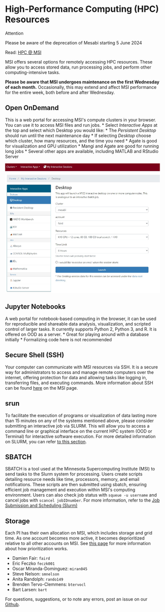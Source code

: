 # High-Performance Computing (HPC) Resources 

<div class="admonition attention">
    <p class="first admonition-title">Attention</p>
    <p class="last">
        Please be aware of the deprecation of Mesabi starting 5 June 2024
    </p>
</div>

Read: [HPC @ MSI](https://www.msi.umn.edu/content/interactive-hpc)

MSI offers several options for remotely accessing HPC resources. These allow you to access stored data, run processing jobs, and perform other computing-intensive tasks. 

**Please be aware that MSI undergoes maintenance on the first Wednesday of each month.** Occasionally, this may extend and affect MSI performance for the entire week, both before and after Wednesday. 

## Open OnDemand

 This is a web portal for accessing MSI's compute clusters in your browser. You can use it to access MSI files and run jobs.
    * Select *Interactive Apps* at the top and select which Desktop you would like:
    * The *Persistent Desktop* should run until the next maintenance day 
    * If selecting *Desktop* choose which cluster, how many resources, and the time you need 
    * Agate is good for visualization and GPU utilization
    * Mangi and Agate are good for running long jobs 
    * Several other apps are available, including MATLAB and RStudio Server
    
![Open OnDemand Window](img/ood_example.jpeg)


## Jupyter Notebooks

A web portal for notebook-based computing in the browser, it can be used for reproducible and shareable data analysis, visualization, and scripted control of larger tasks. It currently supports Python 2, Python 3, and R. It is offered on OOD as a server.
    * Great for playing around with a database initially
    * Formalizing code here is not recommended

## Secure Shell (SSH)

Your computer can communicate with MSI resources via SSH. It is a secure way for administrators to access and manage remote computers over the internet, offering protection for data and allowing tasks like logging in, transferring files, and executing commands.
More information about SSH can be found [here](https://it.umn.edu/services-technologies/resources/use-secure-shell-ssh) on the MSI page. 


## srun 

To facilitate the execution of programs or visualization of data lasting more than 15 minutes on any of the systems mentioned above, please consider submitting an interactive job via SLURM. This will allow you to access a command line or graphical interface on the current HPC system (OOD or Terminal) for interactive software execution. For more detailed information on SLURM, you can refer [to this section](slurm.md).

## SBATCH

SBATCH is a tool used at the Minnesota Supercomputing Institute (MSI) to send tasks to the Slurm system for processing. Users create scripts detailing resource needs like time, processors, memory, and email notifications. These scripts are then submitted using sbatch, ensuring efficient job management and execution within MSI's computing environment. Users can also check job status with `squeue -u username` and cancel jobs with `scancel jobIDnumber`. For more information, refer to the [Job Submission and Scheduling (Slurm)](https://www.msi.umn.edu/content/job-submission-and-scheduling-slurm)

## Storage

Each PI has their own allocation on MSI, which includes storage and grid time. As one account becomes more active, it becomes deprioritized relative to all other accounts on MSI. See [this page](fairshare.md) for more information about how prioritization works. 

* Damien Fair: `faird`
* Eric Feczko `feczk001`
* Oscar Miranda-Dominguez: `miran045`
* Steve Nelson: `smnelson`
* Anita Randolph: `rando149`
* Brenden Tervo-Clemmens: `btervocl`
* Bart Larsen: `bart`


For questions, suggestions, or to note any errors, post an issue on our [Github](https://github.com/DCAN-Labs/cdni-brain/issues).